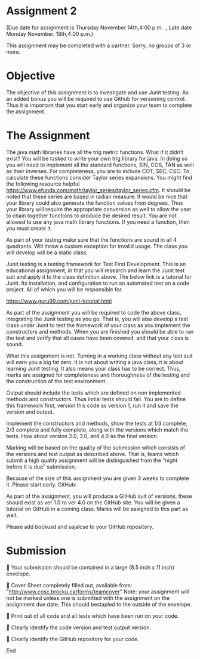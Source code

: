 # Assignment 2
(Due date for assignment is Thursday November 14th,4:00 p.m. ., Late date Monday November. 18th,4:00 p.m.)

This assignment may be completed with a partner. Sorry, no groups of 3 or more.

# Objective
The objective of this assignment is to investigate and use Junit testing. As an added bonus you will be
required to use Github for versioning control. Thus it is important that you start early and organize your
team to complete the assignment.
# The Assignment
The java math libraries have all the trig metric functions. What if it didn’t exist? You will be tasked to
write your own trig library for java. In doing so you will need to implement all the standard functions,
SIN, COS, TAN as well as their inverses. For completeness, you are to include COT, SEC, CSC. To calculate
these functions consider Taylor series expansions. You might find the following resource helpful
https://www.efunda.com/math/taylor_series/taylor_series.cfm. It should be noted that these series are
based in radian measure. It would be nice that your library could also generate the function values from
degrees. Thus your library will require the appropriate conversion as well to allow the user to chain
together functions to produce the desired result. You are not allowed to use any java math library
functions. If you need a function, then you must create it.

As part of your testing make sure that the functions are sound in all 4 quadrants. Will throw a custom
exception for invalid usage. The class you will develop will be a static class.

Junit testing is a testing framework for Test First Development. This is an educational assignment, in that
you will research and learn the Junit test suit and apply it to the class definition above. The below link is
a tutorial for Junit. Its installation, and configuration to run an automated test on a code project. All of
which you will be responsible for.

https://www.guru99.com/junit-tutorial.html
 
As part of the assignment you will be required to code the above class, integrating the Junit testing as
you go. That is, you will also develop a test class under Junit to test the framework of your class as you
implement the constructors and methods. When you are finished you should be able to run the test and
verify that all cases have been covered, and that your class is sound.

What this assignment is not. Turning in a working class without any test suit will earn you a big fat zero.
It is not about writing a java class, it is about learning Junit testing. It also means your class has to be
correct. Thus, marks are assigned for completeness and thoroughness of the testing and the
construction of the test environment.

Output should include the tests which are defined on non implemented methods and constructors. Thus
initial tests should fail. You are to define this framework first, version this code as version 1, run it and
save the version and output. 

Implement the constructors and methods, show the tests at 1/3 complete, 2/3 complete and fully
complete, along with the versions which match the tests. How about version 2.0, 3.0, and 4.0 as the final
version.

Marking will be based on the quality of the submission which consists of the versions and test output as
described above. That is, teams which submit a high quality assignment will be distinguished from the
“night before it is due” submission.

Because of the size of this assignment you are given 3 weeks to complete it. Please start early.
GitHub:

As part of the assignment, you will produce a GitHub suit of versions, these should exist as ver 1.0 to ver
4.0 on the GitHub site. You will be given a tutorial on GitHub in a coming class. Marks will be assigned to
this part as well.

Please add bockusd and sajalcse to your GitHub repository.
# Submission
 Your submission should be contained in a large (8.5 inch x 11 inch) envelope.

 Cover Sheet completely filled out, available from: "http://www.cosc.brocku.ca/forms/teamcover" Note: your assignment will not be marked
unless one is submitted with the assignment on the assignment due date. This should bestapled to the outside of the envelope.

 Print out of all code and all tests which have been run on your code.

 Clearly identify the code version and test output version.

 Clearly identify the GitHub repository for your code.

End 
